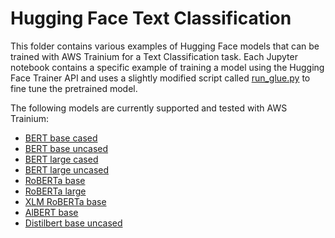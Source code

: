 # Hugging Face Text Classification

This folder contains various examples of Hugging Face models that can be trained with AWS Trainium for a Text Classification task. Each Jupyter notebook contains a specific example of training a model using the Hugging Face Trainer API and uses a slightly modified script called [run_glue.py](run_glue.py) to fine tune the pretrained model. 
  
The following models are currently supported and tested with AWS Trainium:
- [BERT base cased](BertBaseCased.ipynb)
- [BERT base uncased](BertBaseUncased.ipynb)
- [BERT large cased](BertLargeCased.ipynb)
- [BERT large uncased](BertLargeUncased.ipynb)
- [RoBERTa base](RobertaBase.ipynb)
- [RoBERTa large](RobertaLarge.ipynb)
- [XLM RoBERTa base](XlmRobertaBase.ipynb)
- [AlBERT base](AlbertBase.ipynb)
- [Distilbert base uncased](DistilbertBaseUncased.ipynb)

